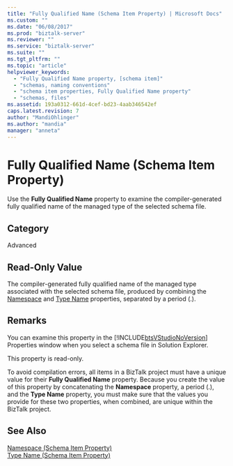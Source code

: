 ```yaml
---
title: "Fully Qualified Name (Schema Item Property) | Microsoft Docs"
ms.custom: ""
ms.date: "06/08/2017"
ms.prod: "biztalk-server"
ms.reviewer: ""
ms.service: "biztalk-server"
ms.suite: ""
ms.tgt_pltfrm: ""
ms.topic: "article"
helpviewer_keywords: 
  - "Fully Qualified Name property, [schema item]"
  - "schemas, naming conventions"
  - "schema item properties, Fully Qualified Name property"
  - "schemas, files"
ms.assetid: 193a0312-661d-4cef-bd23-4aab346542ef
caps.latest.revision: 7
author: "MandiOhlinger"
ms.author: "mandia"
manager: "anneta"
---
```

# Fully Qualified Name (Schema Item Property)
Use the **Fully Qualified Name** property to examine the compiler-generated fully qualified name of the managed type of the selected schema file.  
  
## Category  
 Advanced  
  
## Read-Only Value  
 The compiler-generated fully qualified name of the managed type associated with the selected schema file, produced by combining the [Namespace](../core/namespace-schema-item-property.md) and [Type Name](../core/type-name-schema-item-property.md) properties, separated by a period (.).  
  
## Remarks  
 You can examine this property in the [!INCLUDE[btsVStudioNoVersion](../includes/btsvstudionoversion-md.md)] Properties window when you select a schema file in Solution Explorer.  
  
 This property is read-only.  
  
 To avoid compilation errors, all items in a BizTalk project must have a unique value for their **Fully Qualified Name** property. Because you create the value of this property by concatenating the **Namespace** property, a period (.), and the **Type Name** property, you must make sure that the values you provide for these two properties, when combined, are unique within the BizTalk project.  
  
## See Also  
 [Namespace (Schema Item Property)](../core/namespace-schema-item-property.md)   
 [Type Name (Schema Item Property)](../core/type-name-schema-item-property.md)